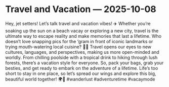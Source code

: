 # Travel and Vacation — 2025-10-08

Hey, jet setters! Let’s talk travel and vacation vibes! ✈️ Whether you’re soaking up the sun on a beach vacay or exploring a new city, travel is the ultimate way to escape reality and make memories that last a lifetime. Who doesn’t love snapping pics for the ‘gram in front of iconic landmarks or trying mouth-watering local cuisine? 📸🍜 Travel opens our eyes to new cultures, languages, and perspectives, making us more open-minded and worldly. From chilling poolside with a tropical drink to hiking through lush forests, there’s a vacation style for everyone. So, pack your bags, grab your besties, and get ready to embark on the adventure of a lifetime. Life’s too short to stay in one place, so let’s spread our wings and explore this big, beautiful world together! 🌍💫 #wanderlust #adventuretime #vacaymode